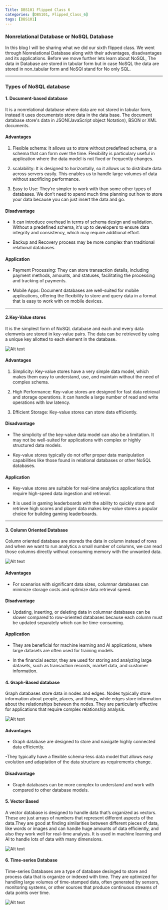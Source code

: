 ```yaml
---
Title: DBS101 Flipped Class 6
categories: [DBS101, Flipped_Class_6]
tags: [DBS101]
---
```


### Nonrelational Database or NoSQL Database

In this blog I will be sharing what we did our sixth flipped class. We went through Nonrelational Database along with their advantages, disadvantages and its applications. Before we move further lets learn about NoSQL, The data in Database are stored in tabular form but in case NoSQL the data are stored in non_tabular form and NoSQl stand for No only SQL.

---

### Types of NoSQL database

#### 1. Document-based database

It is a nonrelational database where data are not  stored in tabular form, instead it uses documentsto store data in the data base. The document database   store's data in JSON(JavaScript object Notation), BSON or XML documents.

#### Advantages

1. Flexible schema: It allows us to store without predefined schema, or a schema that can form over the time. Flexibility is particulary useful in application where the data model is not fixed or frequently changes.

2. scalability: It is designed to horizontally, so it allows us to distribute data across servers easily. This enables us to handle large volumes of data without sacrificing performance.

3. Easy to Use: They’re simpler to work with than some other types of databases. We don’t need to spend much time planning out how to store your data because you can just insert the data and go.

#### Disadvantage

- It can introduce overhead in terms of schema design and validation. Without a predefined schema, it's up to developers to ensure data integrity and consistency, which may require additional effort.

- Backup and Recovery process may be more complex than traditional relational databases.

#### Application

- Payment Processing: They can store transaction details, including payment methods, amounts, and statuses, facilitating the processing and tracking of payments.

- Mobile Apps: Document databases are well-suited for mobile applications, offering the flexibility to store and query data in a format that is easy to work with on mobile devices.

---

#### 2.Key-Value stores

It is the simplest form of NoSQL database and each and every data elemwnts are stored in key-value pairs. The data can be retrieved by using a unique key allotted to each element in the database. 

![Alt text](../image/key-value.png)

#### Advantages

1. Simplicity: Key-value stores have a very simple data model, which makes them easy to understand, use, and maintain without the need of complex schema.

2. High Performance: Key-value stores are designed for fast data retrieval and storage operations. it can handle a large number of read and write operations with low latency.

3. Efficient Storage: Key-value stores can store data efficiently.

#### Disadvantage

- The simplicity of the key-value data model can also be a limitation. It may not be well-suited for applications with complex or highly structured data models.

- Key-value stores typically do not offer proper data manipulation capabilities like those found in relational databases or other NoSQL databases.

#### Application

- Key-value stores are suitable for real-time analytics applications that require high-speed data ingestion and retrieval.

- It is used in gaming leaderboards with the ability to quickly store and retrieve high scores and player data makes key-value stores a popular choice for building gaming leaderboards.

---

#### 3. Column Oriented Database

Column oriented database are storeds the data in column instead of rows and when we want to run analytics a small number of columns, we can read those columns directly without consuming memory with the unwanted data.

![Alt text](../image/column.png)

#### Advantages

 - For scenarios with significant data sizes, columnar databases can minimize storage costs and optimize data retrieval speed. 

 #### Disadvantage

- Updating, inserting, or deleting data in columnar databases can be slower compared to row-oriented databases because each column must be updated separately which can be time-consuming.

#### Application

- They are beneficial for machine learning and AI applications, where large datasets are often used for training models.

- In the financial sector, they are used for storing and analyzing large datasets, such as transaction records, market data, and customer information. 

#### 4. Graph-Based database

Graph databases store data in nodes and edges. Nodes typically store information about people, places, and things, while edges store information about the relationships between the nodes. They are particularly effective for applications that require complex relationship analysis.

![Alt text](../image/graph.png)

#### Advantages

- Graph database are designed to store and navigate highly connected data efficiently.

-They typically have a flexible schema-less data model that allows easy evolution and adaptation of the data structure as requirements change.

 #### Disadvantage

 - Graph databases can be more complex to understand and work with compared to other database models.


 #### 5. Vector Based 
 A vector database is designed to handle data that’s organized as vectors. These are just arrays of numbers that represent different aspects of the data.They are  good at finding similarities between different pieces of data, like words or images and can handle huge amounts of data efficiently, and also they work well for real-time analysis. It is used in machine learning and AI to handle lots of data with many dimensions.

![Alt text](../image/vector.png)

 #### 6. Time-series Database

 Time-series Databases are a type of database desinged to store and process data that is organize or indexed with time. They are optimized for handling large volumes of time-stamped data, often generated by sensors, monitoring systems, or other sources that produce continuous streams of data points over time.

 ![Alt text](../image/time.png)






















